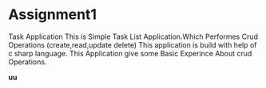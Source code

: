 # Assignment1
Task Application
This is Simple Task List Application.Which Performes Crud Operations (create,read,update delete)
This application is build with help of c sharp language.
This Application give some Basic Experince About crud Operations.

**uu**
 
